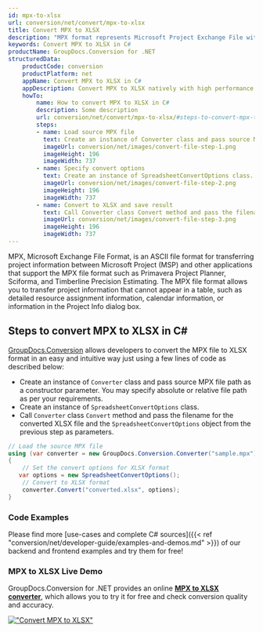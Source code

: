 ```yaml
---
id: mpx-to-xlsx
url: conversion/net/convert/mpx-to-xlsx
title: Convert MPX to XLSX
description: "MPX format represents Microsoft Project Exchange File with .mpx extension. Learn how to convert MPX to XLSX file programmatically in C# language using GroupDocs.Conversion for .NET library."
keywords: Convert MPX to XLSX in C#
productName: GroupDocs.Conversion for .NET
structuredData:
    productCode: conversion
    productPlatform: net
    appName: Convert MPX to XLSX in C#
    appDescription: Convert MPX to XLSX natively with high performance using C# language and server side GroupDocs.Conversion for .NET APIs, without the use of any software like Microsoft or Open Office.
    howTo:
        name: How to convert MPX to XLSX in C# 
        description: Some description
        url: conversion/net/convert/mpx-to-xlsx/#steps-to-convert-mpx-to-xlsx-in-c
        steps:
        - name: Load source MPX file 
          text: Create an instance of Converter class and pass source MPX file path as a constructor parameter. You may specify absolute or relative file path as per your requirements. 
          imageUrl: conversion/net/images/convert-file-step-1.png
          imageHeight: 196
          imageWidth: 737
        - name: Specify convert options 
          text: Create an instance of SpreadsheetConvertOptions class.
          imageUrl: conversion/net/images/convert-file-step-2.png
          imageHeight: 196
          imageWidth: 737
        - name: Convert to XLSX and save result 
          text: Call Converter class Convert method and pass the filename for the converted HTML file and the SpreadsheetConvertOptions object from the previous step as parameters.
          imageUrl: conversion/net/images/convert-file-step-3.png
          imageHeight: 196
          imageWidth: 737
---
```


MPX, Microsoft Exchange File Format, is an ASCII file format for transferring project information between Microsoft Project (MSP) and other applications that support the MPX file format such as Primavera Project Planner, Sciforma, and Timberline Precision Estimating. The MPX file format allows you to transfer project information that cannot appear in a table, such as detailed resource assignment information, calendar information, or information in the Project Info dialog box.

## Steps to convert MPX to XLSX in C#

[GroupDocs.Conversion](https://products.groupdocs.com/conversion/net) allows developers to convert the MPX file to XLSX format in an easy and intuitive way just using a few lines of code as described below:

* Create an instance of `Converter` class and pass source MPX file path as a constructor parameter. You may specify absolute or relative file path as per your requirements. 
* Create an instance of `SpreadsheetConvertOptions` class.
* Call `Converter` class `Convert` method and pass the filename for the converted XLSX file and the `SpreadsheetConvertOptions` object from the previous step as parameters.

```csharp
// Load the source MPX file
using (var converter = new GroupDocs.Conversion.Converter("sample.mpx"))
{
    // Set the convert options for XLSX format
   var options = new SpreadsheetConvertOptions();
    // Convert to XLSX format
    converter.Convert("converted.xlsx", options);
}
```

### Code Examples

Please find more [use-cases and complete C# sources]({{< ref "conversion/net/developer-guide/examples-and-demos.md" >}}) of our backend and frontend examples and try them for free!

### MPX to XLSX Live Demo

GroupDocs.Conversion for .NET provides an online [**MPX to XLSX converter**](https://products.groupdocs.app/conversion/mpx-to-xlsx), which allows you to try it for free and check conversion quality and accuracy.

[!["Convert MPX to XLSX"](conversion/net/images/convert-to-xlsx/convert-mpx-to-xlsx.png)](https://products.groupdocs.app/conversion/mpx-to-xlsx)